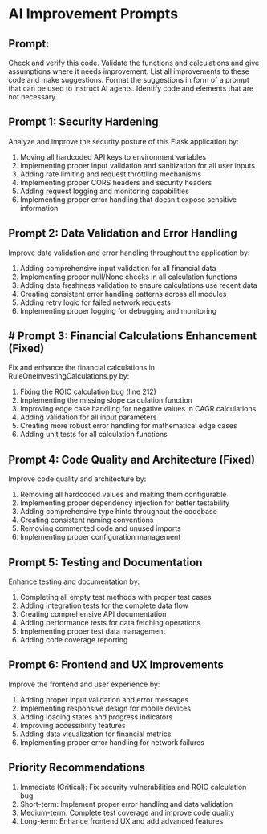 # AI Improvement Prompts

## Prompt:

Check and verify this code. Validate the functions and calculations and give assumptions where it needs improvement. List all improvements to these code and make suggestions. Format the suggestions in form of a prompt that can be used to instruct AI agents. Identify code and elements that are not necessary.

## Prompt 1: Security Hardening

Analyze and improve the security posture of this Flask application by:

1. Moving all hardcoded API keys to environment variables
2. Implementing proper input validation and sanitization for all user inputs
3. Adding rate limiting and request throttling mechanisms
4. Implementing proper CORS headers and security headers
5. Adding request logging and monitoring capabilities
6. Implementing proper error handling that doesn't expose sensitive information

## Prompt 2: Data Validation and Error Handling

Improve data validation and error handling throughout the application by:

1. Adding comprehensive input validation for all financial data
2. Implementing proper null/None checks in all calculation functions
3. Adding data freshness validation to ensure calculations use recent data
4. Creating consistent error handling patterns across all modules
5. Adding retry logic for failed network requests
6. Implementing proper logging for debugging and monitoring

##  # Prompt 3: Financial Calculations Enhancement (Fixed)

Fix and enhance the financial calculations in RuleOneInvestingCalculations.py by:

1. Fixing the ROIC calculation bug (line 212)
2. Implementing the missing slope calculation function
3. Improving edge case handling for negative values in CAGR calculations
4. Adding validation for all input parameters
5. Creating more robust error handling for mathematical edge cases
6. Adding unit tests for all calculation functions

## Prompt 4: Code Quality and Architecture (Fixed)

Improve code quality and architecture by:

1. Removing all hardcoded values and making them configurable
2. Implementing proper dependency injection for better testability
3. Adding comprehensive type hints throughout the codebase
4. Creating consistent naming conventions
5. Removing commented code and unused imports
6. Implementing proper configuration management

## Prompt 5: Testing and Documentation

Enhance testing and documentation by:

1. Completing all empty test methods with proper test cases
2. Adding integration tests for the complete data flow
3. Creating comprehensive API documentation
4. Adding performance tests for data fetching operations
5. Implementing proper test data management
6. Adding code coverage reporting

## Prompt 6: Frontend and UX Improvements

Improve the frontend and user experience by:

1. Adding proper input validation and error messages
2. Implementing responsive design for mobile devices
3. Adding loading states and progress indicators
4. Improving accessibility features
5. Adding data visualization for financial metrics
6. Implementing proper error handling for network failures

## Priority Recommendations

1. Immediate (Critical): Fix security vulnerabilities and ROIC calculation bug
2. Short-term: Implement proper error handling and data validation
3. Medium-term: Complete test coverage and improve code quality
4. Long-term: Enhance frontend UX and add advanced features

